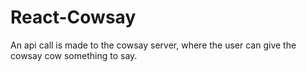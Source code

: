 # React-Cowsay
An api call is made to the cowsay server, where the user can give the cowsay cow something to say.
